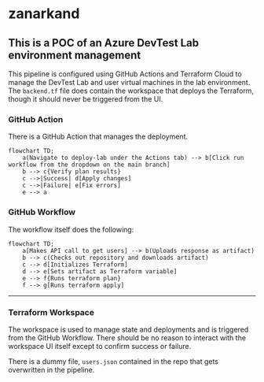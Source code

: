 # zanarkand

## This is a POC of an Azure DevTest Lab environment management
This pipeline is configured using GitHub Actions and Terraform Cloud to manage the DevTest Lab and user virtual machines in the lab environment. The `backend.tf` file does contain the workspace that deploys the Terraform, though it should never be triggered from the UI.

### GitHub Action
There is a GitHub Action that manages the deployment.
```mermaid
flowchart TD;
    a(Navigate to deploy-lab under the Actions tab) --> b[Click run workflow from the dropdown on the main branch] 
    b --> c{Verify plan results}
    c -->|Success| d[Apply changes]
    c -->|Failure| e[Fix errors]
    e --> a
```

### GitHub Workflow
The workflow itself does the following:
```mermaid
flowchart TD;
    a[Makes API call to get users] --> b(Uploads response as artifact)
    b --> c(Checks out repository and downloads artifact)
    c --> d[Initializes Terraform]
    d --> e[Sets artifact as Terraform variable]
    e --> f{Runs terraform plan}
    f --> g[Runs terraform apply]
```
---
### Terraform Workspace
The workspace is used to manage state and deployments and is triggered from the GitHub Workflow. There should be no reason to interact with the workspace UI itself except to confirm success or failure.

There is a dummy file, `users.json` contained in the repo that gets overwritten in the pipeline.